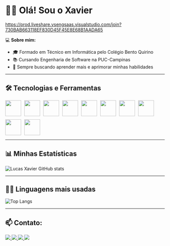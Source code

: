 # 👋🏻 Olá! Sou o Xavier  

https://prod.liveshare.vsengsaas.visualstudio.com/join?730BAB663118EF830D45F45E8E68B1AADA65

💻 **Sobre mim:**  
- 🎓 Formado em Técnico em Informática pelo Colégio Bento Quirino  
- 📚 Cursando Engenharia de Software na PUC-Campinas  
- 🚀 Sempre buscando aprender mais e aprimorar minhas habilidades  

---

## 🛠 Tecnologias e Ferramentas  
<div style="display: flex; gap: 10px; flex-wrap: wrap;">
  <img src="https://camo.githubusercontent.com/f99a2a0a1155e5f2b7276ee8533a602c2b34e59e8d03c44c48fc4442660e9752/68747470733a2f2f63646e2e6a7364656c6976722e6e65742f67682f64657669636f6e732f64657669636f6e406c61746573742f69636f6e732f747970657363726970742f747970657363726970742d6f726967696e616c2e737667" width="50" height="50"/>
  <img src="https://camo.githubusercontent.com/9e8b3af8a098a645ed25b96b0cf1912032b0bd7bb20b843213b8b5325ee75d24/68747470733a2f2f63646e2e6a7364656c6976722e6e65742f67682f64657669636f6e732f64657669636f6e406c61746573742f69636f6e732f6a6176617363726970742f6a6176617363726970742d6f726967696e616c2e737667" width="50" height="50"/>
  <img src="https://camo.githubusercontent.com/ebe0d1c7160f3845c251ae204ba90b58c8106a0a0e31abc61405c7359e00ca38/68747470733a2f2f63646e2e6a7364656c6976722e6e65742f67682f64657669636f6e732f64657669636f6e406c61746573742f69636f6e732f68746d6c352f68746d6c352d6f726967696e616c2e737667" width="50" height="50"/>
  <img src="https://camo.githubusercontent.com/693dc250d1c982bee56e759187ec3612558051fc57b8ea31146d6138871357aa/68747470733a2f2f63646e2e6a7364656c6976722e6e65742f67682f64657669636f6e732f64657669636f6e406c61746573742f69636f6e732f637373332f637373332d6f726967696e616c2e737667" width="50" height="50"/>
  <img src="https://camo.githubusercontent.com/80db81cbb513e4c341f1876ba15196b5f938b20a106653fbfd7bd25c3b858348/68747470733a2f2f63646e2e6a7364656c6976722e6e65742f67682f64657669636f6e732f64657669636f6e406c61746573742f69636f6e732f63706c7573706c75732f63706c7573706c75732d6f726967696e616c2e737667" width="50" height="50"/>
  <img 
src="https://camo.githubusercontent.com/34a110ef06e3aeed9a1de60ce8099b45eedc5580e1f49cc490c1b28c896b264e/68747470733a2f2f63646e2e6a7364656c6976722e6e65742f67682f64657669636f6e732f64657669636f6e2f69636f6e732f632f632d6f726967696e616c2e737667" width="50" height="50"/>
  <img src="https://camo.githubusercontent.com/7654611cc0c150086ff9327653d5d31ba93e71411ca0d4b98b1e1918631d2b05/68747470733a2f2f63646e2e6a7364656c6976722e6e65742f67682f64657669636f6e732f64657669636f6e406c61746573742f69636f6e732f707974686f6e2f707974686f6e2d6f726967696e616c2e737667" width="50" height="50"/>
  <img src="https://camo.githubusercontent.com/e6fea164cfe9373591d8b46fd2abd05c3d74f3f400adf9b5946a47fc3eac4e13/68747470733a2f2f63646e2e6a7364656c6976722e6e65742f67682f64657669636f6e732f64657669636f6e406c61746573742f69636f6e732f72656163742f72656163742d6f726967696e616c2e737667" width="50" height="50"/>
  <img src="https://camo.githubusercontent.com/99e1db04943c0369ac07027424b67b79c5905d0356a01f0c92c5f41f7a7b1bc1/68747470733a2f2f63646e2e6a7364656c6976722e6e65742f67682f64657669636f6e732f64657669636f6e406c61746573742f69636f6e732f7068702f7068702d6f726967696e616c2e737667" width="50" height="50"/>
  <img 
  src="https://camo.githubusercontent.com/8b690f4dff81513c7425f3b8f6e66b34a1dea43e22562037eeb5449d18571c89/68747470733a2f2f63646e2e6a7364656c6976722e6e65742f67682f64657669636f6e732f64657669636f6e2f69636f6e732f6d7973716c2f6d7973716c2d6f726967696e616c2e737667" width="50" height="50"/>
</div>

---

## 📊 Minhas Estatísticas  
![Lucas Xavier GitHub stats](https://github-readme-stats.vercel.app/api?username=lucaxaviers&show_icons=true&theme=dark&count_private=true)

---

## 🧑‍💻 Linguagens mais usadas  
![Top Langs](https://github-readme-stats.vercel.app/api/top-langs/?username=lucaxaviers&layout=compact&theme=dark)

---

## 📫 **Contato:**  
<div>
  <a href="https://www.linkedin.com/in/lucas-rodrigues-xavier-b485a1288?utm_source=share&utm_campaign=share_via&utm_content=profile&utm_medium=ios_app">
    <img src="https://img.shields.io/badge/LinkedIn-0A66C2?style=for-the-badge&logo=linkedin&logoColor=white" />
  </a>
  <a href="https://www.instagram.com/lucaxaviers?igsh=MWcwYWowaTB5anM0MQ%3D%3D&utm_source=qr">
    <img src="https://img.shields.io/badge/Instagram-8a3ab9?style=for-the-badge&logo=instagram&logoColor=white" />
  </a>
  <a href="https://github.com/lucaxaviers">
    <img src="https://img.shields.io/badge/GitHub-000?style=for-the-badge&logo=github&logoColor=white" />
  </a>
  <a href="https://discord.gg/wUG3V96W">
    <img src="https://img.shields.io/badge/Discord-5865F2?style=for-the-badge&logo=discord&logoColor=white" />
  </a>
</div>

